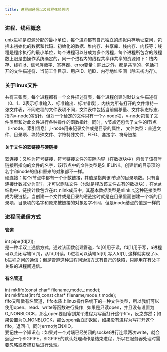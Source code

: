 ```yaml
---
title: 进程间通信以及线程死锁总结
---
```

### 进程、线程概念
unix进程是资源分配的最小单位，每个进程都有自己独立的虚拟内存地址空间，包括未初始化的数据和代码、初始化的数据、堆内存、共享库、栈内存、内核等；线程是程序执行的最小单位，每个进程可以分成为多个线程，每个进程所包含的线程数上限是由操作系统确定的，同一个进程内的线程共享非共享的资源如下：栈内存、线程id、信号屏蔽字、寄存器、error变量；除此之外，都是共享的，包括打开的文件描述符、当前工作目录、用户ID、组ID、内存地址空间（除去栈内存）。
### 关于linux文件
共有三张表，每个进程都有一个文件描述符表，每个进程创建时默认文件描述符（0、1、2表示标准输入、标准输出、标准错误），内核为所有打开的文件维持一张文件表，不同进程的文件表项不同，文件表中包括当前偏移量、文件状态标志、指向v-node的指针，但对一个给定的文件只有一个v-node项，v-node包含了文件类型和对此文件进行各种操作的函数指针。同时，v节点还包含了文件的i节点（i-node，索引信息）,i-node用来记录文件或是目录的属性，  文件类型：普通文件、目录项、块特殊文件、字符特殊文件、FIFO、套接字、符号链接  
#### 关于文件的软链接与硬链接  
软连接：又称为符号链接，符号链接文件的实际内容（在数据块中）包含了该符号链接所指向的文件的名字，该i节点中的文件类型是S_IFLINK。创建新的目录项的名字和inode的值和原来的对象都不一样。  
硬连接：每个i节点中都有一个计数链接，其值是指向该i节点的目录项数。只有当连接计数减少为0时，才可以删除文件（也就是释放该文件占有的数据块），在stat结构中，链接计数包含在st_nlink成员中，其基本数据类型是nlink_t,这种链接类型成为硬链接。当创建一个文件或是目录的硬链接时就是在目录里面创建一个新的目录项，目录项的名字和原来被链接的对象名字不同，但是inode结点的值是一样的
### 进程间通信方式
#### 管道
int pipe(fd[2]);  
是一种半双工通信方式，通过该函数创建管道，fd[0]用于读，fd[1]用于写，a进程可以关闭写端fd[1]，从fd[0]读，b进程可以读端fd[0],写入fd[1],
这样就实现了a、b进程之间的通信；但是管道这种进程间通信方式有自己的缺陷，只能用在有父子关系的进程间通信。
#### 有名管道
int mkfifo(const char* filename,mode_t mode);  
int mkfifoat(int fd,const char* filename,mode_t mode);  
fifo又叫做有名管道，fifo本质上linux操作系统下的一种文件类型，所以我们可以使用open、read、write等函数进行操作，如果是只读open，并且没有设置为O_NONBLOCK，那么open要阻塞到某个进程为写而打开这个fifo，反之亦然；如果设置为O_NONBLOCK，那么open会立即返回，如果没有进程为写打开这个fifo，返回-1，同时errno为ENXIO。  
要记住一个知识点：如果对一个对端已经关闭的socket进行连续两次write，就会返回一个SIGPIPE，SIGPIPE的默认处理动作是结束进程，所以在服务器处理时需要忽略或者捕获后进行处理。


